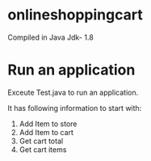 # onlineshoppingcart

Compiled in Java Jdk- 1.8

# Run an application 
Exceute Test.java to run an application.

It has following information to start with:
 1. Add Item to store 
 2. Add Item to cart 
 3. Get cart total 
 4. Get cart items 
